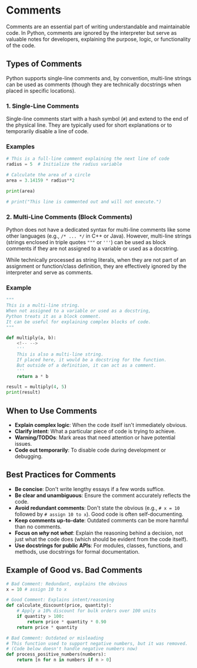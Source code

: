 # Comments

Comments are an essential part of writing understandable and maintainable code. In Python, comments are ignored by the interpreter but serve as valuable notes for developers, explaining the purpose, logic, or functionality of the code.

## Types of Comments

Python supports single-line comments and, by convention, multi-line strings can be used as comments (though they are technically docstrings when placed in specific locations).

### 1. Single-Line Comments

Single-line comments start with a hash symbol (`#`) and extend to the end of the physical line. They are typically used for short explanations or to temporarily disable a line of code.

### Examples

```python
# This is a full-line comment explaining the next line of code
radius = 5  # Initialize the radius variable

# Calculate the area of a circle
area = 3.14159 * radius**2

print(area)

# print("This line is commented out and will not execute.")
```

### 2. Multi-Line Comments (Block Comments)

Python does not have a dedicated syntax for multi-line comments like some other languages (e.g., `/* ... */` in C++ or Java). However, multi-line strings (strings enclosed in triple quotes `"""` or `'''`) can be used as block comments if they are not assigned to a variable or used as a docstring.

While technically processed as string literals, when they are not part of an assignment or function/class definition, they are effectively ignored by the interpreter and serve as comments.

### Example

```python
"""
This is a multi-line string.
When not assigned to a variable or used as a docstring,
Python treats it as a block comment.
It can be useful for explaining complex blocks of code.
"""

def multiply(a, b):
    <!-- -->
    '''
    This is also a multi-line string.
    If placed here, it would be a docstring for the function.
    But outside of a definition, it can act as a comment.
    '''
    return a * b

result = multiply(4, 5)
print(result)
```

## When to Use Comments

*   **Explain complex logic**: When the code itself isn't immediately obvious.
*   **Clarify intent**: What a particular piece of code is trying to achieve.
*   **Warning/TODOs**: Mark areas that need attention or have potential issues.
*   **Code out temporarily**: To disable code during development or debugging.

## Best Practices for Comments

*   **Be concise**: Don't write lengthy essays if a few words suffice.
*   **Be clear and unambiguous**: Ensure the comment accurately reflects the code.
*   **Avoid redundant comments**: Don't state the obvious (e.g., `# x = 10` followed by `# assign 10 to x`). Good code is often self-documenting.
*   **Keep comments up-to-date**: Outdated comments can be more harmful than no comments.
*   **Focus on *why* not *what***: Explain the reasoning behind a decision, not just what the code does (which should be evident from the code itself).
*   **Use docstrings for public APIs**: For modules, classes, functions, and methods, use docstrings for formal documentation.

## Example of Good vs. Bad Comments

```python
# Bad Comment: Redundant, explains the obvious
x = 10 # assign 10 to x

# Good Comment: Explains intent/reasoning
def calculate_discount(price, quantity):
    # Apply a 10% discount for bulk orders over 100 units
    if quantity > 100:
        return price * quantity * 0.90
    return price * quantity

# Bad Comment: Outdated or misleading
# This function used to support negative numbers, but it was removed.
# (Code below doesn't handle negative numbers now)
def process_positive_numbers(numbers):
    return [n for n in numbers if n > 0]
```
